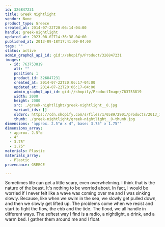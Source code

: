 ```yaml
---
id: 326847231
title: Greek Nightlight
vendor: None
product_type: Greece
created_at: 2014-07-22T20:06:14-04:00
handle: greek-nightlight
updated_at: 2023-08-02T14:36:38-04:00
published_at: 2013-09-18T17:41:00-04:00
tags: ""
status: active
admin_graphql_api_id: gid://shopify/Product/326847231
images:
  - id: 763753819
    alt: ""
    position: 1
    product_id: 326847231
    created_at: 2014-07-22T20:06:17-04:00
    updated_at: 2014-07-22T20:06:17-04:00
    admin_graphql_api_id: gid://shopify/ProductImage/763753819
    width: 2000
    height: 2000
    src: ./greek-nightlight/greek-nightlight__0.jpg
    variant_ids: []
    oldSrc: https://cdn.shopify.com/s/files/1/0589/2901/products/2013_11_09_Kiosk_1710.jpeg?v=1406073977
    thumb: ./greek-nightlight/greek-nightlight__0-thumb.jpg
dimensions: 'approx. 2.5"ø x 4", base: 3.75" x 1.75"'
dimensions_array:
  - approx. 2.5"ø
  - 4"
  - 3.75"
  - 1.75"
materials: Plastic
materials_array:
  - Plastic
provenance: GREECE

---
```


Sometimes life can get a little scary, even overwhelming. I think that is the nature of the beast. It's nothing to be worried about. In fact, I would be worried if I never felt like a wave was coming over me and I was sinking slowly. Because, like when we swim in the sea, we slowly get pulled down, and then we slowly get lifted up. The problems come when we resist and start to fight the flow, the ebb and the tide. The flood, we all handle in different ways. The softest way I find is a radio, a nightlight, a drink, and a warm bed. I gather them around me and I float.